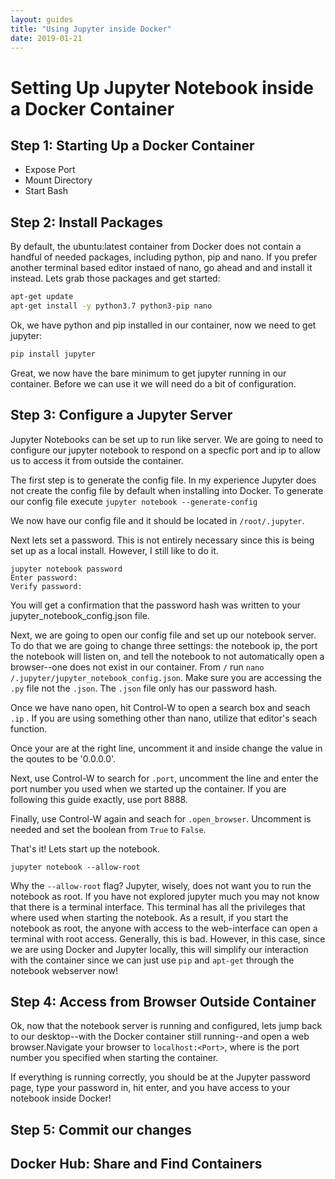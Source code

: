 ```yaml
---
layout: guides
title: "Using Jupyter inside Docker"
date: 2019-01-21
---
```

# Setting Up Jupyter Notebook inside a Docker Container


## Step 1: Starting Up a Docker Container
- Expose Port
- Mount Directory
- Start Bash


## Step 2: Install Packages
By default, the ubuntu:latest container from Docker does not contain a handful of needed packages, including python, pip and nano. If you prefer another terminal based editor instaed of nano, go ahead and and install it instead. Lets grab those packages and get started:

```bash
apt-get update
apt-get install -y python3.7 python3-pip nano
```

Ok, we have python and pip installed in our container, now we need to get jupyter:

```bash
pip install jupyter
```

Great, we now have the bare minimum to get jupyter running in our container. Before we can use it we will need do a bit of configuration.


## Step 3: Configure a Jupyter Server
Jupyter Notebooks can be set up to run like server. We are going to need to configure our jupyter notebook to respond on a specfic port and ip to allow us to access it from outside the container.

The first step is to generate the config file. In my experience Jupyter does not create the config file by default when installing into Docker. To generate our config file execute `jupyter notebook --generate-config`

We now have our config file and it should be located in `/root/.jupyter`.

Next lets set a password. This is not entirely necessary since this is being set up as a local install. However, I still like to do it.

```
jupyter notebook password
Enter password:
Verify password:
```
You will get a confirmation that the password hash was written to your jupyter_notebook_config.json file.

Next, we are going to open our config file and set up our notebook server. To do that we are going to change three settings: the notebook ip, the port the notebook will listen on, and tell the notebook to not automatically open a browser--one does not exist in our container. From `/` run `nano /.jupyter/jupyter_notebook_config.json`. Make sure you are accessing the `.py` file not the `.json`. The `.json` file only has our password hash.

Once we have nano open, hit Control-W to open a search box and seach `.ip` . If you are using something other than nano, utilize that editor's seach function.

Once your are at the right line, uncomment it and inside change the value in the qoutes to be '0.0.0.0'.

Next, use Control-W to search for `.port`, uncomment the line and enter the port number you used when we started up the container. If you are following this guide exactly, use port 8888.

Finally, use Control-W again and seach for `.open_browser`. Uncomment is needed and set the boolean from `True` to `False`. 

That's it! Lets start up the notebook. 

`jupyter notebook --allow-root`

Why the `--allow-root` flag? Jupyter, wisely, does not want you to run the notebook as root. If you have not explored jupyter much you may not know that there is a terminal interface. This terminal has all the privileges that where used when starting the notebook. As a result, if you start the notebook as root, the anyone with access to the web-interface can open a terminal with root access. Generally, this is bad. However, in this case, since we are using Docker and Jupyter locally, this will simplify our interaction with the container since we can just use `pip` and `apt-get` through the notebook webserver now! 

## Step 4: Access from Browser Outside Container
Ok, now that the notebook server is running and configured, lets jump back to our desktop--with the Docker container still running--and open a web browser.Navigate your browser to `localhost:<Port>`, where <Port> is the port number you specified when starting the container. 
 
If everything is running correctly, you should be at the Jupyter password page, type your password in, hit enter, and you have access to your notebook inside Docker!

## Step 5: Commit our changes


## Docker Hub: Share and Find Containers